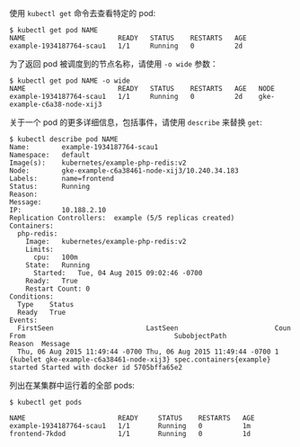 <!--
To view a specific pod, use the `kubectl get` command:
-->
使用 `kubectl get` 命令去查看特定的 pod:

```shell
$ kubectl get pod NAME
NAME                       READY   STATUS    RESTARTS   AGE
example-1934187764-scau1   1/1     Running   0          2d
```
<!--
To return the name of the node on which the pod is scheduled, use the `-o wide`
option:
-->
为了返回 pod 被调度到的节点名称，请使用 `-o wide` 参数：

```shell
$ kubectl get pod NAME -o wide
NAME                       READY   STATUS    RESTARTS   AGE   NODE
example-1934187764-scau1   1/1     Running   0          2d    gke-example-c6a38-node-xij3
```
<!--
For more details about a pod, including events, use `describe` in place of
`get`:
-->
关于一个 pod 的更多详细信息，包括事件，请使用 `describe` 来替换 `get`:

```shell
$ kubectl describe pod NAME
Name:        example-1934187764-scau1
Namespace:   default
Image(s):    kubernetes/example-php-redis:v2
Node:        gke-example-c6a38461-node-xij3/10.240.34.183
Labels:      name=frontend
Status:      Running
Reason:
Message:
IP:          10.188.2.10
Replication Controllers:  example (5/5 replicas created)
Containers:
  php-redis:
    Image:   kubernetes/example-php-redis:v2
    Limits:
      cpu:   100m
    State:   Running
      Started:   Tue, 04 Aug 2015 09:02:46 -0700
    Ready:   True
    Restart Count: 0
Conditions:
  Type    Status
  Ready   True
Events:
  FirstSeen                       LastSeen                        Coun From                                     SubobjectPath            Reason  Message
  Thu, 06 Aug 2015 11:49:44 -0700 Thu, 06 Aug 2015 11:49:44 -0700 1    {kubelet gke-example-c6a38461-node-xij3} spec.containers{example} started Started with docker id 5705bffa65e2
```
<!--
To list all pods running on a cluster:
-->
列出在某集群中运行着的全部 pods:

```shell
$ kubectl get pods

NAME                       READY     STATUS    RESTARTS   AGE
example-1934187764-scau1   1/1       Running   0          1m
frontend-7kdod             1/1       Running   0          1d
```